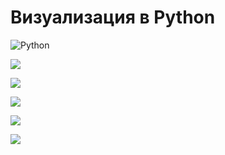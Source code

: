 # Визуализация в Python

<img alt="Python" src="https://img.shields.io/badge/python%20-%2314354C.svg?&style=for-the-badge&logo=python&logoColor=white"/>

![](https://github.com/aaaaaaaalesha/python_visualization/blob/master/visualization%20in%20matplotlib&plotly/project/images/results_viz1.png)

![](https://github.com/aaaaaaaalesha/python_visualization/blob/master/visualization%20in%20matplotlib&plotly/project/images/results_viz2.png)

![](https://github.com/aaaaaaaalesha/python_visualization/blob/master/visualization%20in%20matplotlib&plotly/project/images/results_viz3.png)

![](https://github.com/aaaaaaaalesha/python_visualization/blob/master/visualization%20in%20matplotlib%26plotly/project/images/results_viz4.png)

![](https://github.com/aaaaaaaalesha/python_visualization/blob/master/visualization%20in%20matplotlib&plotly/project/images/results_viz5.png)
